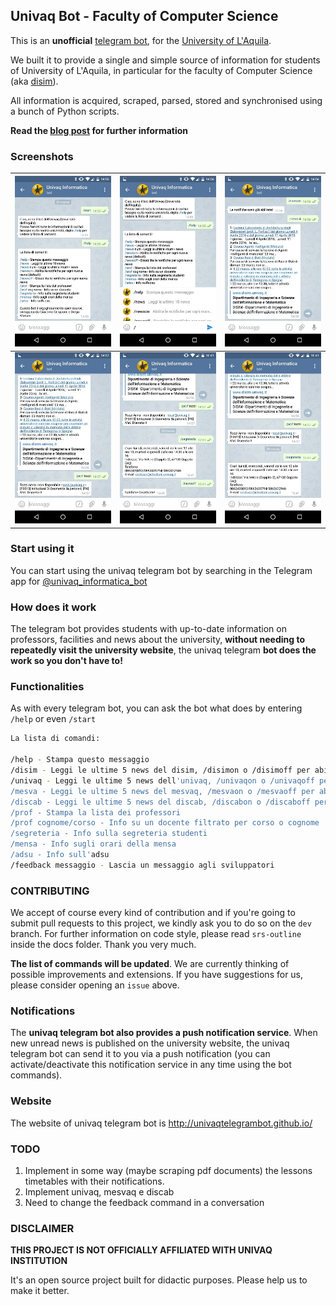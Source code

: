 ## Univaq Bot - Faculty of Computer Science

This is an **unofficial** [telegram bot](https://telegram.org/blog/bot-revolution), for the [University of L'Aquila](http://univaq.it).

We built it to provide a single and simple source of information for students of University of L'Aquila, in particular for the faculty of Computer Science (aka [disim](http://www.disim.univaq.it)).

All information is acquired, scraped, parsed, stored and synchronised using a bunch of Python scripts.

**Read the [blog post](http://blog.giacomocerquone.com/how-we-built-our-university-s-bot/) for further information**

### Screenshots
![screen1](screenshots/screen1.jpg) | ![screen2](screenshots/screen2.jpg) | ![screen3](screenshots/screen3.jpg)
--- | --- | ---
![screen4](screenshots/screen4.jpg) | ![screen5](screenshots/screen5.jpg) | ![screen6](screenshots/screen6.jpg)

### Start using it

You can start using the univaq telegram bot by searching in the Telegram app for [@univaq_informatica_bot](https://telegram.me/univaq_informatica_bot)

### How does it work

The telegram bot provides students with up-to-date information on professors, facilities and news about the university, **without needing to repeatedly visit the university website**, the univaq telegram **bot does the work so you don't have to!**

### Functionalities

As with every telegram bot, you can ask the bot what does by entering `/help` or even `/start`

```sh
La lista di comandi:

/help - Stampa questo messaggio
/disim - Leggi le ultime 5 news del disim, /disimon o /disimoff per abilitare o meno le notifiche
/univaq - Leggi le ultime 5 news dell'univaq, /univaqon o /univaqoff per abilitare o meno le notifiche
/mesva - Leggi le ultime 5 news del mesvaq, /mesvaon o /mesvaoff per abilitare o meno le notifiche
/discab - Leggi le ultime 5 news del discab, /discabon o /discaboff per abilitare o meno le notifiche
/prof - Stampa la lista dei professori
/prof cognome/corso - Info su un docente filtrato per corso o cognome
/segreteria - Info sulla segreteria studenti
/mensa - Info sugli orari della mensa
/adsu - Info sull'adsu
/feedback messaggio - Lascia un messaggio agli sviluppatori
```

### CONTRIBUTING
We accept of course every kind of contribution and if you're going to submit pull requests to this project, we kindly ask you to do so on the `dev` branch.
For further information on code style, please read `srs-outline` inside the docs folder. Thank you very much.

**The list of commands will be updated**. We are currently thinking of possible improvements and extensions.  If you have suggestions for us, please consider opening an `issue` above.

### Notifications

The **univaq telegram bot also provides a push notification service**. When new unread news is published on the university website, the univaq telegram bot can send it to you via a push notification (you can activate/deactivate this notification service in any time using the bot commands).

### Website

The website of univaq telegram bot is http://univaqtelegrambot.github.io/

### TODO

1. Implement in some way (maybe scraping pdf documents) the lessons timetables with their notifications.
2. Implement univaq, mesvaq e discab
3. Need to change the feedback command in a conversation

### DISCLAIMER

**THIS PROJECT IS NOT OFFICIALLY AFFILIATED WITH UNIVAQ INSTITUTION**

It's an open source project built for didactic purposes.  Please help us to make it better.
